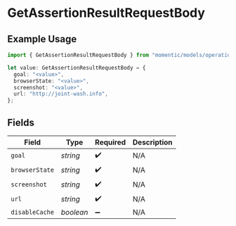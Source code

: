 # GetAssertionResultRequestBody

## Example Usage

```typescript
import { GetAssertionResultRequestBody } from "momentic/models/operations";

let value: GetAssertionResultRequestBody = {
  goal: "<value>",
  browserState: "<value>",
  screenshot: "<value>",
  url: "http://joint-wash.info",
};
```

## Fields

| Field              | Type               | Required           | Description        |
| ------------------ | ------------------ | ------------------ | ------------------ |
| `goal`             | *string*           | :heavy_check_mark: | N/A                |
| `browserState`     | *string*           | :heavy_check_mark: | N/A                |
| `screenshot`       | *string*           | :heavy_check_mark: | N/A                |
| `url`              | *string*           | :heavy_check_mark: | N/A                |
| `disableCache`     | *boolean*          | :heavy_minus_sign: | N/A                |